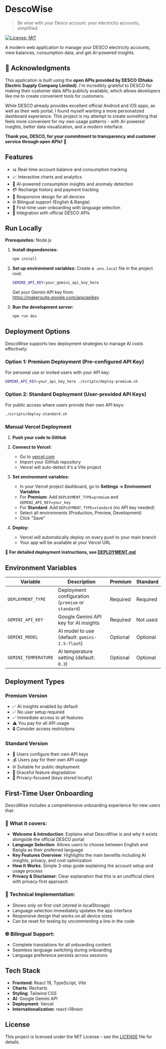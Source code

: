 # DescoWise

> Be wise with your Desco account: your electricity accounts, simplified.

[![License: MIT](https://img.shields.io/badge/License-MIT-yellow.svg)](https://opensource.org/licenses/MIT)

A modern web application to manage your DESCO electricity accounts, view balances, consumption data, and get AI-powered insights.

## 🙏 Acknowledgments

This application is built using the **open APIs provided by DESCO (Dhaka Electric Supply Company Limited)**. I'm incredibly grateful to DESCO for making their customer data APIs publicly available, which allows developers like me to create convenient tools for customers.

While DESCO already provides excellent official Android and iOS apps, as well as their web portal, I found myself wanting a more personalized dashboard experience. This project is my attempt to create something that feels more convenient for my own usage patterns - with AI-powered insights, better data visualization, and a modern interface.

**Thank you, DESCO, for your commitment to transparency and customer service through open APIs!** 🙏

## Features

- 📊 Real-time account balance and consumption tracking
- 📈 Interactive charts and analytics  
- 🤖 AI-powered consumption insights and anomaly detection
- 💳 Recharge history and payment tracking
- 📱 Responsive design for all devices
- 🌐 Bilingual support (English & Bangla)
- 🎯 First-time user onboarding with language selection
- 🔗 Integration with official DESCO APIs

## Run Locally

**Prerequisites:** Node.js

1. **Install dependencies:**
   ```bash
   npm install
   ```

2. **Set up environment variables:**
   Create a `.env.local` file in the project root:
   ```bash
   GEMINI_API_KEY=your_gemini_api_key_here
   ```
   
   Get your Gemini API key from: https://makersuite.google.com/app/apikey

3. **Run the development server:**
   ```bash
   npm run dev
   ```

## Deployment Options

DescoWise supports two deployment strategies to manage AI costs effectively:

### Option 1: Premium Deployment (Pre-configured API Key)
For personal use or invited users with your API key:

```bash
GEMINI_API_KEY=your_api_key_here ./scripts/deploy-premium.sh
```

### Option 2: Standard Deployment (User-provided API Keys)
For public access where users provide their own API keys:

```bash
./scripts/deploy-standard.sh
```

### Manual Vercel Deployment

1. **Push your code to GitHub**

2. **Connect to Vercel:**
   - Go to [vercel.com](https://vercel.com)
   - Import your GitHub repository
   - Vercel will auto-detect it's a Vite project

3. **Set environment variables:**
   - In your Vercel project dashboard, go to **Settings → Environment Variables**
   - For **Premium**: Add `DEPLOYMENT_TYPE=premium` and `GEMINI_API_KEY=your_key`
   - For **Standard**: Add `DEPLOYMENT_TYPE=standard` (no API key needed)
   - Select all environments (Production, Preview, Development)
   - Click "Save"

4. **Deploy:**
   - Vercel will automatically deploy on every push to your main branch
   - Your app will be available at your Vercel URL

📖 **For detailed deployment instructions, see [DEPLOYMENT.md](DEPLOYMENT.md)**

## Environment Variables

| Variable | Description | Premium | Standard |
|----------|-------------|---------|----------|
| `DEPLOYMENT_TYPE` | Deployment configuration (`premium` or `standard`) | Required | Required |
| `GEMINI_API_KEY` | Google Gemini API key for AI insights | Required | Not used |
| `GEMINI_MODEL` | AI model to use (default: `gemini-2.5-flash`) | Optional | Optional |
| `GEMINI_TEMPERATURE` | AI temperature setting (default: `0.3`) | Optional | Optional |

## Deployment Types

### Premium Version
- ✅ AI insights enabled by default
- ✅ No user setup required
- ✅ Immediate access to all features
- ⚠️ You pay for all API usage
- 🔒 Consider access restrictions

### Standard Version
- 🔧 Users configure their own API keys
- 💰 Users pay for their own API usage
- 🌐 Suitable for public deployment
- 📱 Graceful feature degradation
- 🔐 Privacy-focused (keys stored locally)

## First-Time User Onboarding

DescoWise includes a comprehensive onboarding experience for new users that:

### 🎯 **What it covers:**
- **Welcome & Introduction**: Explains what DescoWise is and why it exists alongside the official DESCO portal
- **Language Selection**: Allows users to choose between English and Bangla as their preferred language
- **Key Features Overview**: Highlights the main benefits including AI insights, privacy, and cost optimization
- **How It Works**: Simple 3-step guide explaining the account setup and usage process
- **Privacy & Disclaimer**: Clear explanation that this is an unofficial client with privacy-first approach

### 🔧 **Technical Implementation:**
- Shows only on first visit (stored in localStorage)
- Language selection immediately updates the app interface
- Responsive design that works on all device sizes
- Can be reset for testing by uncommenting a line in the code

### 🌐 **Bilingual Support:**
- Complete translations for all onboarding content
- Seamless language switching during onboarding
- Language preference persists across sessions

## Tech Stack

- **Frontend**: React 19, TypeScript, Vite
- **Charts**: Recharts
- **Styling**: Tailwind CSS
- **AI**: Google Gemini API
- **Deployment**: Vercel
- **Internationalization**: react-i18next

## License

This project is licensed under the MIT License - see the [LICENSE](LICENSE) file for details.
